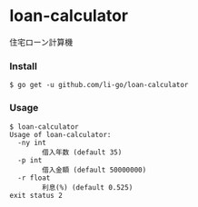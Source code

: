 loan-calculator
===============

住宅ローン計算機

### Install

```
$ go get -u github.com/li-go/loan-calculator
```

### Usage

```
$ loan-calculator
Usage of loan-calculator:
  -ny int
        借入年数 (default 35)
  -p int
        借入金額 (default 50000000)
  -r float
        利息(%) (default 0.525)
exit status 2
```

